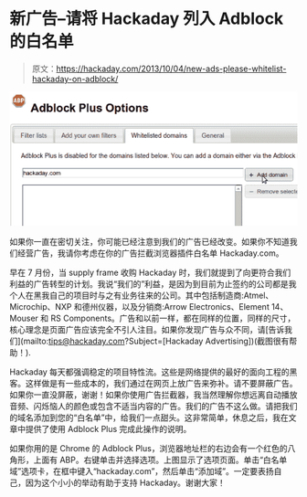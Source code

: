 # 新广告–请将 Hackaday 列入 Adblock 的白名单

> 原文：<https://hackaday.com/2013/10/04/new-ads-please-whitelist-hackaday-on-adblock/>

![adblock-plus-whitelist](img/3a89eddcd1b4bbf8e03b4fb80ca7efa8.png)

如果你一直在密切关注，你可能已经注意到我们的广告已经改变。如果你不知道我们经营广告，我请你考虑在你的广告拦截浏览器插件白名单 Hackaday.com。

早在 7 月份，当 supply frame 收购 Hackaday 时，我们就提到了向更符合我们利益的广告转型的计划。我说“我们的”利益，是因为到目前为止签约的公司都是我个人在黑我自己的项目时与之有业务往来的公司。其中包括制造商:Atmel、Microchip、NXP 和德州仪器，以及分销商:Arrow Electronics、Element 14、Mouser 和 RS Components。广告和以前一样，都在同样的位置，同样的尺寸，核心理念是页面广告应该完全不引人注目。如果你发现广告与众不同，请[告诉我们](mailto:tips@hackaday.com?Subject=[Hackaday Advertising])(截图很有帮助！).

Hackaday 每天都强调稳定的项目特性流。这些是网络提供的最好的面向工程的黑客。这样做是有一些成本的，我们通过在网页上放广告来弥补。请不要屏蔽广告。如果你一直没屏蔽，谢谢！如果你使用广告拦截器，我当然理解你想远离自动播放音频、闪烁恼人的颜色或包含不适当内容的广告。我们的广告不这么做。请把我们的域名添加到您的“白名单”中，给我们一点甜头。这非常简单，休息之后，我在文章中提供了使用 Adblock Plus 完成此操作的说明。

如果你用的是 Chrome 的 Adblock Plus，浏览器地址栏的右边会有一个红色的八角形，上面有 ABP。右键单击并选择选项。上图显示了选项页面。单击“白名单域”选项卡，在框中键入“hackaday.com”，然后单击“添加域”。一定要表扬自己，因为这个小小的举动有助于支持 Hackaday。谢谢大家！